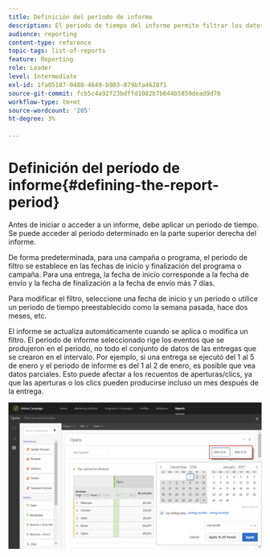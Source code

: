 ```yaml
---
title: Definición del período de informe
description: El periodo de tiempo del informe permite filtrar los datos según las fechas seleccionadas.
audience: reporting
content-type: reference
topic-tags: list-of-reports
feature: Reporting
role: Leader
level: Intermediate
exl-id: 1fa05187-0488-4649-b903-079bfa4628f1
source-git-commit: fcb5c4a92f23bdffd1082b7b044b5859dead9d70
workflow-type: tm+mt
source-wordcount: '205'
ht-degree: 3%

---
```


# Definición del período de informe{#defining-the-report-period}

Antes de iniciar o acceder a un informe, debe aplicar un periodo de tiempo. Se puede acceder al periodo determinado en la parte superior derecha del informe.

De forma predeterminada, para una campaña o programa, el periodo de filtro se establece en las fechas de inicio y finalización del programa o campaña. Para una entrega, la fecha de inicio corresponde a la fecha de envío y la fecha de finalización a la fecha de envío más 7 días.

Para modificar el filtro, seleccione una fecha de inicio y un periodo o utilice un periodo de tiempo preestablecido como la semana pasada, hace dos meses, etc.

El informe se actualiza automáticamente cuando se aplica o modifica un filtro. El periodo de informe seleccionado rige los eventos que se produjeron en el periodo, no todo el conjunto de datos de las entregas que se crearon en el intervalo. Por ejemplo, si una entrega se ejecutó del 1 al 5 de enero y el periodo de informe es del 1 al 2 de enero, es posible que vea datos parciales. Esto puede afectar a los recuentos de aperturas/clics, ya que las aperturas o los clics pueden producirse incluso un mes después de la entrega.

![](assets/campaign_reports_5.png)
